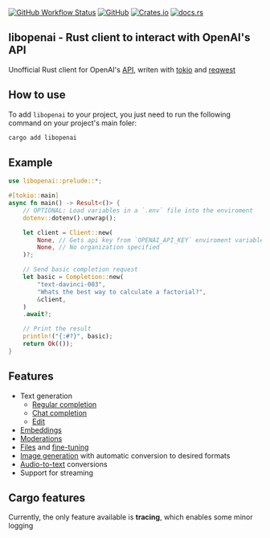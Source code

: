 [![GitHub Workflow Status](https://img.shields.io/github/actions/workflow/status/Aandreba/libopenai/rust.yml)](https://github.com/Aandreba/libopenai)
[![GitHub](https://img.shields.io/github/license/Aandreba/libopenai)](https://github.com/Aandreba/libopenai/blob/master/LICENSE.md)
[![Crates.io](https://img.shields.io/crates/v/libopenai)](https://crates.io/crates/libopenai)
[![docs.rs](https://img.shields.io/docsrs/libopenai)](https://docs.rs/libopenai/latest/libopenai)

## libopenai - Rust client to interact with OpenAI's API

Unofficial Rust client for OpenAI's [API](https://platform.openai.com/docs/api-reference), writen with [tokio](https://github.com/tokio-rs/tokio) and [reqwest](https://github.com/seanmonstar/reqwest)

## How to use

To add `libopenai` to your project, you just need to run the following command on your project's main foler:

```bash
cargo add libopenai
```

## Example

```rust
use libopenai::prelude::*;

#[tokio::main]
async fn main() -> Result<()> {
    // OPTIONAL: Load variables in a `.env` file into the enviroment
    dotenv::dotenv().unwrap();

    let client = Client::new(
        None, // Gets api key from `OPENAI_API_KEY` enviroment variable
        None, // No organization specified
    )?;

    // Send basic completion request
    let basic = Completion::new(
        "text-davinci-003",
        "Whats the best way to calculate a factorial?",
        &client,
    )
    .await?;

    // Print the result
    println!("{:#?}", basic);
    return Ok(());
}
```

## Features

-   Text generation
    -   [Regular completion](https://docs.rs/libopenai/latest/libopenai/completion)
    -   [Chat completion](https://docs.rs/libopenai/latest/libopenai/chat)
    -   [Edit](https://docs.rs/libopenai/latest/libopenai/edit)
-   [Embeddings](https://docs.rs/libopenai/latest/libopenai/embeddings)
-   [Moderations](https://docs.rs/libopenai/latest/libopenai/moderations)
-   [Files](https://docs.rs/libopenai/latest/libopenai/file) and [fine-tuning](https://docs.rs/libopenai/latest/libopenai/finetune)
-   [Image generation](https://docs.rs/libopenai/latest/libopenai/image) with automatic conversion to desired formats
-   [Audio-to-text](https://docs.rs/libopenai/latest/libopenai/audio) conversions
-   Support for streaming

## Cargo features

Currently, the only feature available is **tracing**, which enables some minor logging
